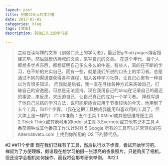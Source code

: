 ```yaml
---
layout: post
title: 别做口头上的学习者
date: 2017-05-01
categories: blog
tags: [效率]
description: 别做口头上的学习者

---
```


>之前在读阿禅的文章《别做口头上的学习者》，最近把*github pages*博客搭建完毕。然后就模仿禅叔的文章，来写自己的文章。
在这个年代，每个人都想多学点东西，都想证明自己多么多么的牛逼。有些人，真的在不断的学习，在不断的充实自己，而有一些，就是我们所说的口头上的学习者。总是通过不同的渠道要获得各种课程，加入各种学习社群，让自己心里有一种自以为有很多知识。
而我就是后者，我一直在寻找各种方式来突破自己，打破自己的安逸圈，可总是无法坚持。现在我用自己的blog在记录自己的最近的事迹，来反思，来压迫自己，让自己真正的成为一个学习者。
禅叔写道了他自己总结的学习方法，说可能更适合应用于节奏较快的今天。他用到了五个工具，和11个步骤。（我在这把工具换成我能用和喜欢用的工具了，但大体上是一样的）
#1
##准备：五个工具
>1\.XMind或其他思维导图工具
>2\.Thick Thick或其他可用的todolist工具
>3\.Evernote或其他笔记本工具
>4\.番茄闹钟或其他番茄工作法计时器
>5\.Google
所有的工具可以非常轻松的在Alternativeto.com 上找到你所用的 OS 下的替代品。

#2
##11个步骤
现在我们已经有了工具，然后执行以下步骤，尝试开始学习吧。
禅叔为了方便理解，假设现在想学习拍摄一张漂亮的夜景照片，只是购买了相机，但还没学会相机如何操作。而我将会那考研来举例。
##2\.1

 
